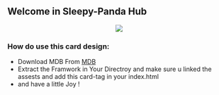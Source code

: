
## Welcome in Sleepy-Panda Hub
<p align="center">
  <img src="https://www.dropbox.com/s/6jxy705w0fla6gj/Untitled-cpr.png?dl=0">
</p>

### How do use this card design:
- Download MDB From   [MDB](https://mdbootstrap.com/docs/standard/getting-started/installation/)
- Extract the Framwork in Your Directroy and make sure u linked the assests and add this card-tag in your index.html
- and have a little Joy !
